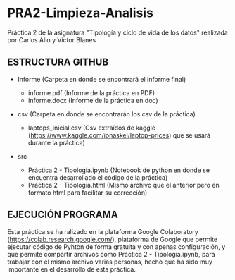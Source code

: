 # PRA2-Limpieza-Analisis
Práctica 2 de la asignatura "Tipología y ciclo de vida de los datos" realizada por Carlos Allo y Víctor Blanes

## ESTRUCTURA GITHUB

* Informe (Carpeta en donde se encontrará el informe final)
  * informe.pdf (Informe de la práctica en PDF)
  * informe.docx (Informe de la práctica en doc)

* csv (Carpeta en donde se encontrarán los csv de la práctica)
  * laptops_inicial.csv (Csv extraídos de kaggle (https://www.kaggle.com/ionaskel/laptop-prices) que se usará durante la práctica)
* src
  * Práctica 2 - Tipologia.ipynb (Notebook de python en donde se encuentra desarrollado el código de la práctica)
  * Práctica 2 - Tipologia.html (Mismo archivo que el anterior pero en formato html para facilitar su corrección)


## EJECUCIÓN PROGRAMA
Esta práctica se ha ralizado en la plataforma Google Colaboratory (https://colab.research.google.com/), plataforma de Google que permite ejecutar código de Pyhton de forma gratuita y con apenas configuración, y que permite compartir archivos como Práctica 2 - Tipologia.ipynb, para trabajar con el mismo archivo varias personas, hecho que ha sido muy importante en el desarrollo de esta práctica. 
